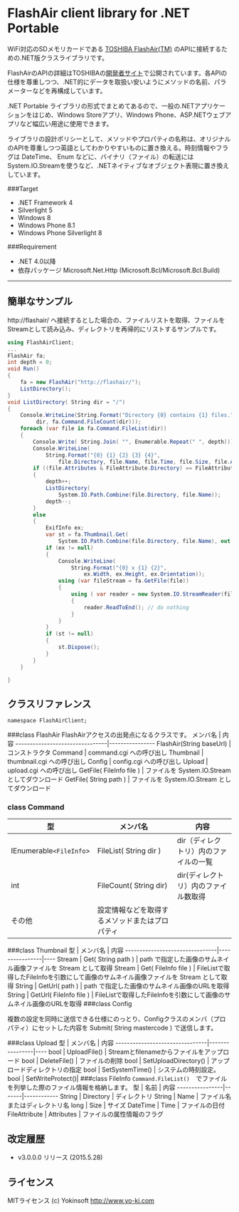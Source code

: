 ﻿FlashAir client library for .NET Portable
===================

WiFi対応のSDメモリカードである [TOSHIBA FlashAir(TM)](http://www.toshiba.co.jp/p-media/flashair/) のAPIに接続するための.NET版クラスライブラリです。

FlashAirのAPIの詳細はTOSHIBAの[開発者サイト](https://flashair-developers.com/ja/)で公開されています。各APIの仕様を尊重しつつ、.NET的にデータを取扱い安いようにメソッドの名前、パラメーターなどを再構成しています。

.NET Portable ライブラリの形式でまとめてあるので、一般の.NETアプリケーションをはじめ、Windows Storeアプリ、Windows Phone、ASP.NETウェブアプリなど幅広い用途に使用できます。

ライブラリの設計ポリシーとして、メソッドやプロパティの名称は、オリジナルのAPIを尊重しつつ英語としてわかりやすいものに置き換える。時刻情報やフラグは DateTime、 Enum などに、バイナリ（ファイル）の転送には System.IO.Streamを使うなど、.NETネイティブなオブジェクト表現に置き換えしています。

###Target
- .NET Framework 4
- Silverlight 5
- Windows 8
- Windows Phone 8.1
- Windows Phone Silverlight 8

###Requirement
- .NET 4.0以降
- 依存パッケージ Microsoft.Net.Http (Microsoft.Bcl/Microsoft.Bcl.Build)

----------

簡単なサンプル
------------
http://flashair/ へ接続するとした場合の、ファイルリストを取得、ファイルをStreamとして読み込み、ディレクトリを再帰的にリストするサンプルです。
```cs
using FlashAirClient;
...
FlashAir fa;
int depth = 0;
void Run()
{
	fa = new FlashAir("http://flashair/");
	ListDirectory();
}
void ListDirectory( String dir = "/")
{
    Console.WriteLine(String.Format("Directory {0} contains {1} files.",
	     dir, fa.Command.FileCount(dir)));
    foreach (var file in fa.Command.FileList(dir))
    {
        Console.Write( String.Join( "", Enumerable.Repeat(" ", depth)));
        Console.WriteLine(
            String.Format("{0} {1} {2} {3} {4}", 
	            file.Directory, file.Name, file.Time, file.Size, file.Attributes));
        if ((file.Attributes & FileAttribute.Directory) == FileAttribute.Directory)
        {
            depth++;
            ListDirectory(
	            System.IO.Path.Combine(file.Directory, file.Name));
            depth--;
        }
        else
        {
            ExifInfo ex;
            var st = fa.Thumbnail.Get(
	            System.IO.Path.Combine(file.Directory, file.Name), out ex);
            if (ex != null)
            {
                Console.WriteLine(
	                String.Format("{0} x {1} {2}", 
		                ex.Width, ex.Height, ex.Orientation));
                using (var fileStream = fa.GetFile(file))
                {
                    using ( var reader = new System.IO.StreamReader(fileStream))
                    {
                        reader.ReadToEnd(); // do nothing
                    }
                }
            }
            if (st != null)
            {
                st.Dispose();
            }
        }
    }

}
```
クラスリファレンス
---------------------
`namespace FlashAirClient;`

###class FlashAir
FlashAirアクセスの出発点になるクラスです。
メンバ名                          | 内容
--------------------------------|----------------
FlashAir(String baseUrl)	| コンストラクタ
Command                         | command.cgi への呼び出し
Thumbnail                       | thumbnail.cgi への呼び出し
Config                          | config.cgi への呼び出し
Upload                          | upload.cgi への呼び出し
GetFile( FileInfo file )        | ファイルを System.IO.Stream としてダウンロード
GetFile( String path )          | ファイルを System.IO.Stream としてダウンロード


### class Command
型                          | メンバ名 | 内容
--------------------------------|----------------|----
IEnumerable`<FileInfo`> 		| FileList( String dir ) | dir（ディレクトリ）内のファイルの一覧
int						| FileCount( String dir) | dir(ディレクトリ）内のファイル数取得
その他 | 設定情報などを取得するメソッドまたはプロパティ

###class Thumbnail
型                          | メンバ名 | 内容
--------------------------------|----------------|----
Stream | Get( String path ) | path で指定した画像のサムネイル画像ファイルを Stream として取得
Stream | Get( FileInfo file ) | FileListで取得したFileInfoを引数にして画像のサムネイル画像ファイルを Stream として取得
String | GetUrl( path ) | path で指定した画像のサムネイル画像のURLを取得
String | GetUrl( FileInfo file ) | FileListで取得したFileInfoを引数にして画像のサムネイル画像のURLを取得
###class Config

複数の設定を同時に送信できる仕様にのっとり、Configクラスのメンバ（プロパティ）にセットした内容を Submit( String mastercode ) で送信します。

###class Upload
型                          | メンバ名 | 内容
--------------------------------|----------------|----
bool | UploadFile() | Streamとfilenameからファイルをアップロード
bool | DeleteFile() | ファイルの削除
bool | SetUploadDirectory() | アップロードディレクトリの指定
bool | SetSystemTime() | システムの時刻設定。
bool | SetWriteProtect()| 
###class FileInfo
`Command.FileList()`　でファイルを列挙した際のファイル情報を格納します。
型		| 名前	| 内容
----------------|-------|------------
String		| Directory | ディレクトリ
String		| Name	| ファイル名またはディレクトリ名
long		| Size	| サイズ
DateTime	| Time	| ファイルの日付
FileAttribute	| Attributes	| ファイルの属性情報のフラグ

改定履歴
-------------
-  v3.0.0.0 リリース (2015.5.28)

ライセンス
-------------
MITライセンス
(c) Yokinsoft http://www.yo-ki.com
